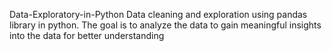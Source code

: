 Data-Exploratory-in-Python
Data cleaning and exploration using pandas library in python.
The goal is to analyze the data to gain meaningful insights into the data for better understanding
